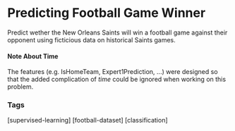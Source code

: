 # Predicting Football Game Winner
Predict wether the New Orleans Saints will win a football game against their opponent using ficticious data on historical Saints games.

#### Note About Time
The features (e.g. IsHomeTeam, Expert1Prediction, ...) were designed so that the added complication of *time* could be ignored when working on this problem.

### Tags
[supervised-learning] [football-dataset] [classification]
